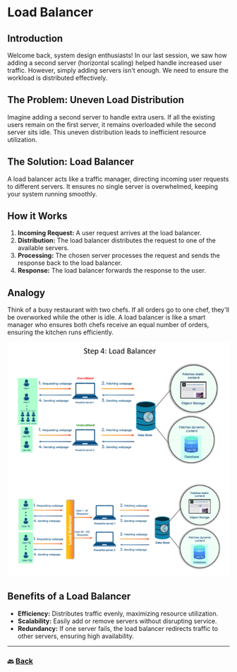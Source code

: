 # **Load Balancer**

## **Introduction**

Welcome back, system design enthusiasts\! In our last session, we saw how adding a second server (horizontal scaling) helped handle increased user traffic. However, simply adding servers isn't enough. We need to ensure the workload is distributed effectively.

## **The Problem: Uneven Load Distribution**

Imagine adding a second server to handle extra users. If all the existing users remain on the first server, it remains overloaded while the second server sits idle. This uneven distribution leads to inefficient resource utilization.

## **The Solution: Load Balancer**

A load balancer acts like a traffic manager, directing incoming user requests to different servers. It ensures no single server is overwhelmed, keeping your system running smoothly.

## **How it Works**

1. **Incoming Request:** A user request arrives at the load balancer.  
2. **Distribution:** The load balancer distributes the request to one of the available servers.  
3. **Processing:** The chosen server processes the request and sends the response back to the load balancer.  
4. **Response:** The load balancer forwards the response to the user.

## **Analogy**

Think of a busy restaurant with two chefs. If all orders go to one chef, they'll be overworked while the other is idle. A load balancer is like a smart manager who ensures both chefs receive an equal number of orders, ensuring the kitchen runs efficiently.

![04.png](img/04.png)

## **Benefits of a Load Balancer**

* **Efficiency:** Distributes traffic evenly, maximizing resource utilization.  
* **Scalability:** Easily add or remove servers without disrupting service.  
* **Redundancy:** If one server fails, the load balancer redirects traffic to other servers, ensuring high availability.

---

### 🔙 [Back](../README.md)